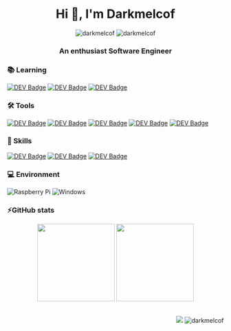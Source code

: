 <h1 align="center">Hi 👋, I'm Darkmelcof</h1>

<p align="center">
  
  <img src="https://badges.aleen42.com/src/golang.svg" alt="darkmelcof" />
  <img src="https://img.shields.io/badge/-dev.to/darkmelcof-0A0A0A?logo=dev.to&logoColor=white" alt="darkmelcof" />
</p>

 
 
 


<h3 align="center">An enthusiast Software Engineer </h3>

<h3 align="left">📚 Learning</h3>

[![DEV Badge](https://badgen.net/badge/icon/ansible?icon=ansible&label)](https://dev.to/darkmelcof)
[![DEV Badge](https://badgen.net/badge/icon/terraform?icon=terraform&label)](https://dev.to/darkmelcof)
[![DEV Badge](https://badgen.net/badge/icon/docker?icon=docker&label)](https://dev.to/darkmelcof)

<h3 align="left">🛠 Tools </h3>

[![DEV Badge](https://badgen.net/badge/icon/jira?icon=jira&label)](https://dev.to/darkmelcof)
[![DEV Badge](https://badgen.net/badge/icon/eclipse?icon=eclipse&label)](https://dev.to/darkmelcof)
[![DEV Badge](https://badgen.net/badge/icon/github?icon=github&label)](https://dev.to/darkmelcof)
[![DEV Badge](https://badgen.net/badge/icon/gitlab?icon=gitlab&label)](https://dev.to/darkmelcof)
[![DEV Badge](https://badgen.net/badge/icon/azure?icon=azure&label)](https://dev.to/darkmelcof)

<h3 align="left">🚀 Skills  </h3>

[![DEV Badge](https://img.shields.io/badge/Netlify-00C7B7?style=for-the-badge&logo=netlify&logoColor=white)](https://dev.to/darkmelcof)
[![DEV Badge](https://img.shields.io/badge/SAP-0FAAFF?style=for-the-badge&logo=sap&logoColor=white)](https://dev.to/darkmelcof)
[![DEV Badge](https://camo.githubusercontent.com/9dcbac88772fbbeb4040b6622cab46a8ebba267a638bf9b0c7a47de146776e92/68747470733a2f2f696d672e736869656c64732e696f2f7374617469632f76313f7374796c653d666f722d7468652d6261646765266d6573736167653d476f646f742b456e67696e6526636f6c6f723d343738434246266c6f676f3d476f646f742b456e67696e65266c6f676f436f6c6f723d464646464646266c6162656c3d)](https://dev.to/darkmelcof)



<h3 align="left">💻 Environment</h3>

![Raspberry Pi](https://img.shields.io/badge/-Raspberry%20Pi-C51A4A?style=flat-square&logo=Raspberry-Pi)
![Windows](https://img.shields.io/badge/Windows-0078D6?style=for-the-badge&logo=windows&logoColor=white)


<h3 align="left">⚡GitHub stats</h3>

<div align="center">
  <img height="180em" src="https://github-readme-stats.vercel.app/api?username=darkmelcof&hide=prs,issues,contribs&show_icons=true&include_all_commits=true&count_private=true"/>
  <img height="180em" src="https://github-readme-stats.vercel.app/api/top-langs/?username=darkmelcof&layout=compact" />
</div>

<br>

<p align="right">
 <img src="https://img.shields.io/badge/Maintained%3F-yes-green.svg" />
 <img src="https://img.shields.io/static/v1?label=updated&message=January%20%202022&color=388E3C" alt="darkmelcof" /> 
</p>

  
